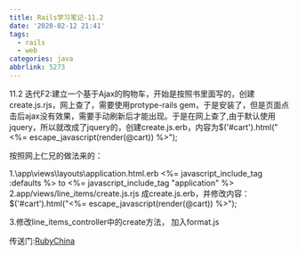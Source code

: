 ```yaml
---
title: Rails学习笔记-11.2
date: '2020-02-12 21:41'
tags:
  - rails
  - web
categories: java
abbrlink: 5273
---
```


11.2 迭代F2:建立一个基于Ajax的购物车，开始是按照书里面写的，创建create.js.rjs，网上查了，需要使用protype-rails gem，于是安装了，但是页面点击后ajax没有效果，需要手动刷新后才能出现。于是在网上查了,由于默认使用jquery，所以就改成了jquery的，创建create.js.erb，内容为$('#cart').html("<%= escape_javascript(render(@cart)) %>"); <!--more-->

按照网上仁兄的做法来的：

1.\app\views\layouts\application.html.erb
<%= javascript_include_tag :defaults %> to <%= javascript_include_tag "application" %>
2.app/views/line_items/create.js.rjs 成create.js.erb，并修改内容：
$('#cart').html("<%= escape_javascript(render(@cart)) %>");

3.修改line_items_controller中的create方法， 加入format.js

传送门:<a href="http://ruby-china.org/topics/6154" target="_blank">RubyChina</a>
